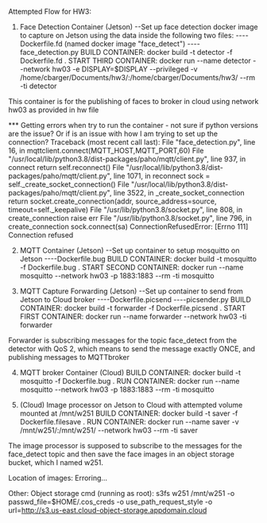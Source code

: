 Attempted Flow for HW3:

1. Face Detection Container (Jetson)
--Set up face detection docker image to capture on Jetson using the data inside the following two files:
 ---- Dockerfile.fd (named docker image "face_detect")
 ---- face_detection.py
BUILD CONTAINER: docker build -t detector -f Dockerfile.fd .
START THIRD CONTAINER: docker run --name detector --network hw03 -e DISPLAY=$DISPLAY --privileged -v /home/cbarger/Documents/hw3/:/home/cbarger/Documents/hw3/ --rm -ti detector

This container is for the publishing of faces to broker in cloud using network hw03 as provided in hw file

*** Getting errors when try to run the container - not sure if python versions are the issue? Or if is an issue with how I am trying to set up the connection? Traceback (most recent call last):
  File "face_detection.py", line 16, in <module>
    mqttclient.connect(MQTT_HOST,MQTT_PORT,60)
  File "/usr/local/lib/python3.8/dist-packages/paho/mqtt/client.py", line 937, in connect
    return self.reconnect()
  File "/usr/local/lib/python3.8/dist-packages/paho/mqtt/client.py", line 1071, in reconnect
    sock = self._create_socket_connection()
  File "/usr/local/lib/python3.8/dist-packages/paho/mqtt/client.py", line 3522, in _create_socket_connection
    return socket.create_connection(addr, source_address=source, timeout=self._keepalive)
  File "/usr/lib/python3.8/socket.py", line 808, in create_connection
    raise err
  File "/usr/lib/python3.8/socket.py", line 796, in create_connection
    sock.connect(sa)
ConnectionRefusedError: [Errno 111] Connection refused



2. MQTT Container (Jetson)
--Set up container to setup mosquitto on Jetson
 ----Dockerfile.bug
BUILD CONTAINER: docker build -t mosquitto -f Dockerfile.bug .
START SECOND CONTAINER: docker run --name mosquitto --network hw03 -p 1883:1883 --rm -ti mosquitto

3. MQTT Capture Forwarding (Jetson)
--Set up container to send from Jetson to Cloud broker
 ----Dockerfile.picsend
 ----picsender.py
BUILD CONTAINER: docker build -t forwarder -f Dockerfile.picsend .
START FIRST CONTAINER: docker run --name forwarder --network hw03 -ti forwarder


Forwarder is subscribing messages for the topic face_detect from the detector with QoS 2, which 
means to send the message exactly ONCE, and publishing messages to MQTTbroker

4. MQTT broker Container (Cloud)
BUILD CONTAINER: docker build -t mosquitto -f Dockerfile.bug .
RUN CONTAINER: docker run --name mosquitto --network hw03 -p 1883:1883 --rm -ti mosquitto

5. (Cloud) Image processor on Jetson to Cloud with attempted volume mounted at /mnt/w251 
BUILD CONTAINER: docker build -t saver -f Dockerfile.filesave .
RUN CONTAINER: docker run --name saver -v /mnt/w251/:/mnt/w251/ --network hw03 --rm -ti saver
 
The image processor is supposed to subscribe to the messages for the face_detect topic and then save the face images in an object storage bucket, which I named w251.

Location of images: Erroring... 
 
Other: Object storage
cmd (running as root): s3fs w251 /mnt/w251 -o passwd_file=$HOME/.cos_creds -o use_path_request_style -o url=http://s3.us-east.cloud-object-storage.appdomain.cloud


